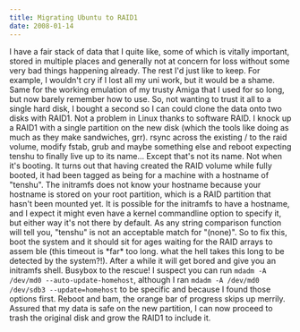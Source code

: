 ```yaml
---
title: Migrating Ubuntu to RAID1
date: 2008-01-14
---
```


I have a fair stack of data that I quite like, some of which is vitally important, stored in multiple places and generally not at concern for loss without some very bad things happening already.
The rest I'd just like to keep. For example, I wouldn't cry if I lost all my uni work, but it would be a shame. Same for the working emulation of my trusty Amiga that I used for so long, but now barely remember how to use.
So, not wanting to trust it all to a single hard disk, I bought a second so I can could clone the data onto two disks with RAID1. Not a problem in Linux thanks to software RAID. I knock up a RAID1 with a single partition on the new disk (which the tools like doing as much as they make sandwiches, grr). rsync across the existing / to the raid volume, modify fstab, grub and maybe something else and reboot expecting tenshu to finally live up to its name...
Except that's not its name.
Not when it's booting.
It turns out that having created the RAID volume while fully booted, it had been tagged as being for a machine with a hostname of "tenshu". The initramfs does not know your hostname because your hostname is stored on your root partition, which is a RAID partition that hasn't been mounted yet. It is possible for the initramfs to have a hostname, and I expect it might even have a kernel commandline option to specify it, but either way it's not there by default.
As any string comparison function will tell you, "tenshu" is not an acceptable match for "(none)".
So to fix this, boot the system and it should sit for ages waiting for the RAID arrays to assem ble (this timeout is \*far\* too long. what the hell takes this long to be detected by the system?!). After a while it will get bored and give you an initramfs shell. Busybox to the rescue!
I suspect you can run `mdadm -A /dev/md0 --auto-update-homehost`, although I ran `mdadm -A /dev/md0 /dev/sdb3 --update=homehost` to be specific and because I found those options first.
Reboot and bam, the orange bar of progress skips up merrily.
Assured that my data is safe on the new partition, I can now proceed to trash the original disk and grow the RAID1 to include it.
